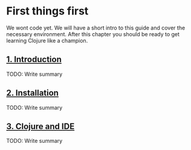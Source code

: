 # First things first

We wont code yet.
We will have a short intro to this guide and cover the necessary environment.
After this chapter you should be ready to get learning Clojure like a champion.

## [1. Introduction](./1-introduction.md)

TODO: Write summary

## [2. Installation](./2-installation.md)

TODO: Write summary

## [3. Clojure and IDE](./3-clojure-and-IDE.md)

TODO: Write summary
